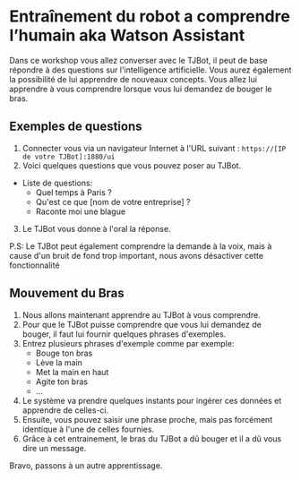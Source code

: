 # Entraînement du robot a comprendre l’humain aka Watson Assistant

Dans ce workshop vous allez converser avec le TJBot, il peut de base répondre à des questions sur l'intelligence artificielle.
Vous aurez également la possibilité de lui apprendre de nouveaux concepts. Vous allez lui apprendre à vous comprendre lorsque vous lui demandez de bouger le bras.

## Exemples de questions
1. Connecter vous via un navigateur Internet à l'URL suivant : `https://[IP de votre TJBot]:1880/ui`
2. Voici quelques questions que vous pouvez poser au TJBot. 
- Liste de questions:
    - Quel temps à Paris ? 
    - Qu'est ce que [nom de votre entreprise] ?
    - Raconte moi une blague 
3. Le TJBot vous donne à l'oral la réponse.

P.S: Le TJBot peut également comprendre la demande à la voix, mais à cause d'un bruit de fond trop important, nous avons désactiver cette fonctionnalité 

## Mouvement du Bras

1. Nous allons maintenant apprendre au TJBot à vous comprendre.
2. Pour que le TJBot puisse comprendre que vous lui demandez de bouger, il faut lui fournir quelques phrases d'exemples.
3. Entrez plusieurs phrases d'exemple comme par exemple: 
    - Bouge ton bras
    - Lève la main
    - Met la main en haut
    - Agite ton bras
    - ...
4. Le système va prendre quelques instants pour ingérer ces données et apprendre de celles-ci.
5. Ensuite, vous pouvez saisir une phrase proche, mais pas forcément identique à l'une de celles fournies.
6. Grâce à cet entrainement, le bras du TJBot a dû bouger et il a dû vous dire un message.

Bravo, passons à un autre apprentissage.
